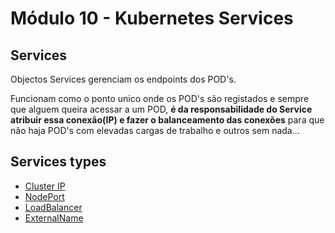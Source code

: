 # Módulo 10 - Kubernetes Services

## Services

Objectos Services gerenciam os endpoints dos POD's.

Funcionam como o ponto unico onde os POD's são registados e sempre que alguem queira acessar a um POD, **é da responsabilidade do Service atribuir essa conexão(IP) e fazer o balanceamento das conexões** para que não haja POD's com elevadas cargas de trabalho e outros sem nada...

## Services types

- [Cluster IP](./01-cluster-ip)
- [NodePort]()
- [LoadBalancer]()
- [ExternalName]()
